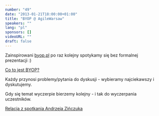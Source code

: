 ```yaml
---
number: "49"
date: "2013-01-21T18:00:00+01:00"
title: "BYOP @ AgileWarsaw"
speakers: ""
lang: "pl"
sponsors: []
videoURL: ""
draft: false
---
```


Zainspirowani <a href="https://web.archive.org/web/20150502221228/http://byop.pl/start/" target="_blank">byop.pl</a> po raz kolejny spotykamy się bez formalnej prezentacji :)

<a href="https://www.youtube.com/watch?v=nvKShjPxMgY=" target="_blank">Co to jest BYOP?</a>

Każdy przynosi problemy/pytania do dyskusji - wybieramy najciekawszy i dyskutujemy.

Gdy się temat wyczerpie bierzemy kolejny - i tak do wyczerpania uczestników.

<a href="https://web.archive.org/web/20130820195553/http://byop.pl/byop-warszawa-2013-01-21/" target="_blank">Relacja z spotkania Andrzeja Zińczuka</a>
